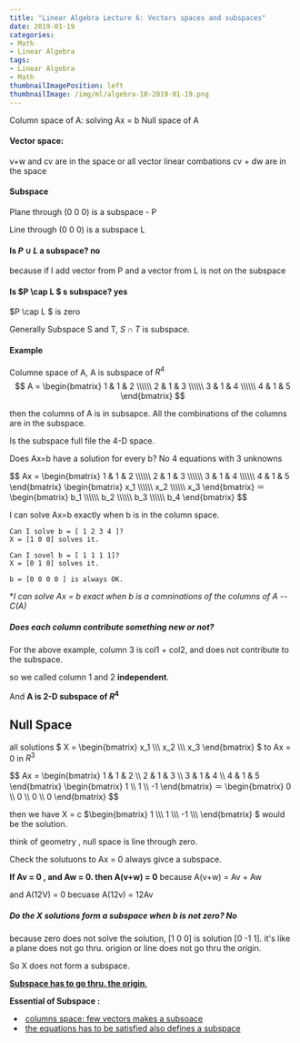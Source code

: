 ```yaml
---
title: "Linear Algebra Lecture 6: Vectors spaces and subspaces"
date: 2019-01-19
categories:
- Math
- Linear Algebra
tags:
- Linear Algebra
- Math
thumbnailImagePosition: left
thumbnailImage: /img/ml/algebra-10-2019-01-19.png
---
```


Column space of A: solving Ax = b
Null space of A
<!--more-->

#### Vector space:
v+w and cv are in the space
or all vector linear combations cv + dw are in the space



#### Subspace

Plane through (0 0 0) is a subspace - P

Line through (0 0 0) is a subspace L

#### Is $P \cup L$ a subspace? no

 because if I add vector from P and a vector from L is not on the subspace

#### Is $P \cap L $ s subspace? yes

$P \cap L $ is zero

Generally Subspace S and T, $S \cap T$ is subspace.

#### Example

Columne space of A, A is subspace of $R^4$
$$
A = 
\begin{bmatrix}
1 & 1 & 2 \\\\\\
2 & 1 & 3 \\\\\\
3 & 1 & 4 \\\\\\
4 & 1 & 5
\end{bmatrix}
$$

then the columns of A is in subsapce. All the combinations of the columns are in the subspace.

Is the subspace full file the 4-D space.

Does Ax=b have a solution for every b? No
4 equations with 3 unknowns
<div>
$$
Ax = 
\begin{bmatrix}
1 & 1 & 2 \\\\\\
2 & 1 & 3 \\\\\\
3 & 1 & 4 \\\\\\
4 & 1 & 5
\end{bmatrix}
\begin{bmatrix}
x_1 \\\\\\
x_2 \\\\\\
x_3 
\end{bmatrix}
＝
\begin{bmatrix}
b_1 \\\\\\
b_2 \\\\\\
b_3 \\\\\\
b_4
\end{bmatrix}
$$
</div>

I can solve Ax=b exactly when b is in the column space.

```
Can I solve b = [ 1 2 3 4 ]?
X = [1 0 0] solves it.

Can I sovel b = [ 1 1 1 1]?
X = [0 1 0] solves it.

b = [0 0 0 0 ] is always OK.
```

**I can solve Ax = b exact when b is a comninations of the columns of A -- C(A)*

##### Does each column contribute something new or not?

For the above example, column 3 is col1 + col2, and does not contribute to the subspace.

so we called column 1 and 2 **independent**.

And **A is 2-D subspace of $R^4$**

## Null Space

all solutions
$
X = 
\begin{bmatrix}
x_1 \\\\\\
x_2 \\\\\\
x_3
\end{bmatrix}
$
to Ax = 0 in $R^3$

<div>
$$
Ax = 
\begin{bmatrix}
1 & 1 & 2 \\
2 & 1 & 3 \\
3 & 1 & 4 \\
4 & 1 & 5
\end{bmatrix}
\begin{bmatrix}
1 \\
1 \\
-1 
\end{bmatrix}
＝
\begin{bmatrix}
0 \\
0 \\
0 \\
0
\end{bmatrix}
$$
</div>

then we have X = c $\begin{bmatrix}
1 \\\\\\
1 \\\\\\
-1 \\\\\\
\end{bmatrix}
$ would be the solution.

think of geometry , null space is line through zero.

Check the solutuons to Ax = 0 always givce a subspace.

**If Av = 0 , and Aw = 0. then A(v+w) = 0**
because A(v+w) = Av + Aw

and A(12V) = 0 becuase A(12v) = 12Av

##### Do the X solutions form a subspace when b is not zero? No
because zero does not solve the solution, [1 0 0] is solution [0 -1 1].
it's like a plane does not go thru. origion or line does not go thru the origin.

So X does not form a subspace.

<u>**Subspace has to go thru. the origin**.</u>

**Essential of Subspace :**

- ​	<u>columns space: few vectors makes a subsoace</u>
- ​	<u>the equations has to be satisfied also defines a subspace</u>



